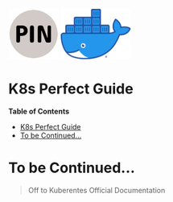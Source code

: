 <p float="left">
    <img src="images/PIN.png" alt="PINLAB" height="100">
    <img src="images/docker.png" alt="docker" height="100">
</p>

# K8s Perfect Guide

**Table of Contents**
- [K8s Perfect Guide](#k8s-perfect-guide)
- [To be Continued...](#to-be-continued)

# To be Continued...
> Off to Kuberentes Official Documentation